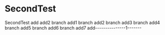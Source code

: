 # SecondTest
SecondTest
add
add2
branch add1
branch add2
branch add3
branch add4
branch add5
branch add6
branch add7
add---------------1-------
